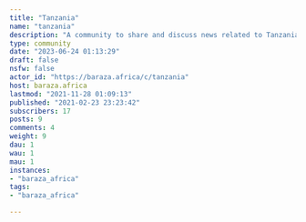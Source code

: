```yaml
---
title: "Tanzania" 
name: "tanzania"
description: "A community to share and discuss news related to Tanzania. "
type: community
date: "2023-06-24 01:13:29"
draft: false
nsfw: false
actor_id: "https://baraza.africa/c/tanzania"
host: baraza.africa
lastmod: "2021-11-28 01:09:13"
published: "2021-02-23 23:23:42"
subscribers: 17
posts: 9
comments: 4
weight: 9
dau: 1
wau: 1
mau: 1
instances:
- "baraza_africa"
tags: 
- "baraza_africa"

---
```

